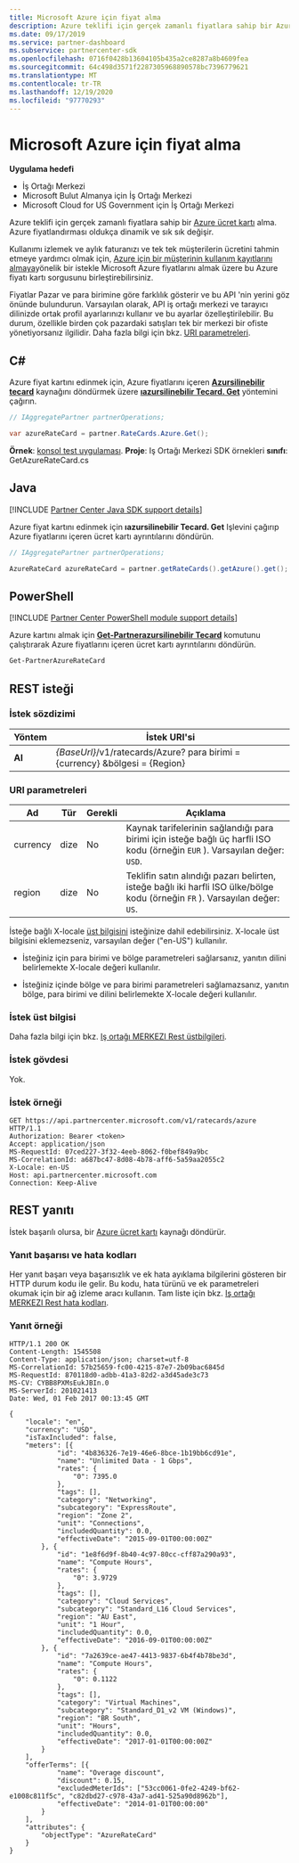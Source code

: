 ```yaml
---
title: Microsoft Azure için fiyat alma
description: Azure teklifi için gerçek zamanlı fiyatlara sahip bir Azure ücret kartı alma. Azure fiyatlandırması oldukça dinamik ve sık sık değişir.
ms.date: 09/17/2019
ms.service: partner-dashboard
ms.subservice: partnercenter-sdk
ms.openlocfilehash: 0716f0428b13604105b435a2ce8287a8b4609fea
ms.sourcegitcommit: 64c498d3571f2287305968890578bc7396779621
ms.translationtype: MT
ms.contentlocale: tr-TR
ms.lasthandoff: 12/19/2020
ms.locfileid: "97770293"
---
```

# <a name="get-prices-for-microsoft-azure"></a>Microsoft Azure için fiyat alma

**Uygulama hedefi**

- İş Ortağı Merkezi
- Microsoft Bulut Almanya için İş Ortağı Merkezi
- Microsoft Cloud for US Government için İş Ortağı Merkezi

Azure teklifi için gerçek zamanlı fiyatlara sahip bir [Azure ücret kartı](azure-rate-card-resources.md) alma. Azure fiyatlandırması oldukça dinamik ve sık sık değişir.

Kullanımı izlemek ve aylık faturanızı ve tek tek müşterilerin ücretini tahmin etmeye yardımcı olmak için, [Azure için bir müşterinin kullanım kayıtlarını almaya](get-a-customer-s-utilization-record-for-azure.md)yönelik bir istekle Microsoft Azure fiyatlarını almak üzere bu Azure fiyatı kartı sorgusunu birleştirebilirsiniz.

Fiyatlar Pazar ve para birimine göre farklılık gösterir ve bu API 'nin yerini göz önünde bulundurun. Varsayılan olarak, API iş ortağı merkezi ve tarayıcı dilinizde ortak profil ayarlarınızı kullanır ve bu ayarlar özelleştirilebilir. Bu durum, özellikle birden çok pazardaki satışları tek bir merkezi bir ofiste yönetiyorsanız ilgilidir. Daha fazla bilgi için bkz. [URI parametreleri](#uri-parameters).

## <a name="c"></a>C\#

Azure fiyat kartını edinmek için, Azure fiyatlarını içeren [**Azursilinebilir tecard**](/dotnet/api/microsoft.store.partnercenter.models.ratecards.azureratecard) kaynağını döndürmek üzere [**ıazursilinebilir Tecard. Get**](/dotnet/api/microsoft.store.partnercenter.ratecards.iazureratecard.get) yöntemini çağırın.

```csharp
// IAggregatePartner partnerOperations;

var azureRateCard = partner.RateCards.Azure.Get();
```

**Örnek**: [konsol test uygulaması](console-test-app.md). **Proje**: Iş Ortağı Merkezi SDK örnekleri **sınıfı**: GetAzureRateCard.cs

## <a name="java"></a>Java

[!INCLUDE [Partner Center Java SDK support details](../includes/java-sdk-support.md)]

Azure fiyat kartını edinmek için **ıazursilinebilir Tecard. Get** Işlevini çağırıp Azure fiyatlarını içeren ücret kartı ayrıntılarını döndürün.

```java
// IAggregatePartner partnerOperations;

AzureRateCard azureRateCard = partner.getRateCards().getAzure().get();
```

## <a name="powershell"></a>PowerShell

[!INCLUDE [Partner Center PowerShell module support details](../includes/powershell-module-support.md)]

Azure kartını almak için [**Get-Partnerazursilinebilir Tecard**](https://github.com/Microsoft/Partner-Center-PowerShell/blob/master/docs/help/Get-PartnerAzureRateCard.md) komutunu çalıştırarak Azure fiyatlarını içeren ücret kartı ayrıntılarını döndürün.

```powershell
Get-PartnerAzureRateCard
```

## <a name="rest-request"></a>REST isteği

### <a name="request-syntax"></a>İstek sözdizimi

| Yöntem  | İstek URI'si                                                        |
|---------|--------------------------------------------------------------------|
| **Al** | *{BaseUrl}*/v1/ratecards/Azure? para birimi = {currency} &bölgesi = {Region} |

### <a name="uri-parameters"></a>URI parametreleri

| Ad     | Tür   | Gerekli | Açıklama                                                                                                                                                                               |
|----------|--------|----------|-------------------------------------------------------------------------------------------------------------------------------------------------------------------------------------------|
| currency | dize | No       | Kaynak tarifelerinin sağlandığı para birimi için isteğe bağlı üç harfli ISO kodu (örneğin `EUR` ). Varsayılan değer: `USD`. |
| region   | dize | No       | Teklifin satın alındığı pazarı belirten, isteğe bağlı iki harfli ISO ülke/bölge kodu (örneğin `FR` ). Varsayılan değer: `US`.        |

İsteğe bağlı X-locale [üst bilgisini](headers.md#rest-request-headers) isteğinize dahil edebilirsiniz. X-locale üst bilgisini eklemezseniz, varsayılan değer ("en-US") kullanılır.

- İsteğiniz için para birimi ve bölge parametreleri sağlarsanız, yanıtın dilini belirlemekte X-locale değeri kullanılır.

- İsteğiniz içinde bölge ve para birimi parametreleri sağlamazsanız, yanıtın bölge, para birimi ve dilini belirlemekte X-locale değeri kullanılır.

### <a name="request-header"></a>İstek üst bilgisi

Daha fazla bilgi için bkz. [Iş ortağı MERKEZI Rest üstbilgileri](headers.md).

### <a name="request-body"></a>İstek gövdesi

Yok.

### <a name="request-example"></a>İstek örneği

```http
GET https://api.partnercenter.microsoft.com/v1/ratecards/azure HTTP/1.1
Authorization: Bearer <token>
Accept: application/json
MS-RequestId: 07ced227-3f32-4eeb-8062-f0bef849a9bc
MS-CorrelationId: a687bc47-8d08-4b78-aff6-5a59aa2055c2
X-Locale: en-US
Host: api.partnercenter.microsoft.com
Connection: Keep-Alive
```

## <a name="rest-response"></a>REST yanıtı

İstek başarılı olursa, bir [Azure ücret kartı](azure-rate-card-resources.md) kaynağı döndürür.

### <a name="response-success-and-error-codes"></a>Yanıt başarısı ve hata kodları

Her yanıt başarı veya başarısızlık ve ek hata ayıklama bilgilerini gösteren bir HTTP durum kodu ile gelir. Bu kodu, hata türünü ve ek parametreleri okumak için bir ağ izleme aracı kullanın. Tam liste için bkz. [Iş ortağı MERKEZI Rest hata kodları](error-codes.md).

### <a name="response-example"></a>Yanıt örneği

```http
HTTP/1.1 200 OK
Content-Length: 1545508
Content-Type: application/json; charset=utf-8
MS-CorrelationId: 57b25659-fc00-4215-87e7-2b09bac6845d
MS-RequestId: 870118d0-adbb-41a3-82d2-a3d45ade3c73
MS-CV: CYBB8PXMsEukJBIn.0
MS-ServerId: 201021413
Date: Wed, 01 Feb 2017 00:13:45 GMT

{
    "locale": "en",
    "currency": "USD",
    "isTaxIncluded": false,
    "meters": [{
            "id": "4b836326-7e19-46e6-8bce-1b19bb6cd91e",
            "name": "Unlimited Data - 1 Gbps",
            "rates": {
                "0": 7395.0
            },
            "tags": [],
            "category": "Networking",
            "subcategory": "ExpressRoute",
            "region": "Zone 2",
            "unit": "Connections",
            "includedQuantity": 0.0,
            "effectiveDate": "2015-09-01T00:00:00Z"
        }, {
            "id": "1e8f6d9f-8b40-4c97-80cc-cff87a290a93",
            "name": "Compute Hours",
            "rates": {
                "0": 3.9729
            },
            "tags": [],
            "category": "Cloud Services",
            "subcategory": "Standard_L16 Cloud Services",
            "region": "AU East",
            "unit": "1 Hour",
            "includedQuantity": 0.0,
            "effectiveDate": "2016-09-01T00:00:00Z"
        }, {
            "id": "7a2639ce-ae47-4413-9837-6b4f4b78be3d",
            "name": "Compute Hours",
            "rates": {
                "0": 0.1122
            },
            "tags": [],
            "category": "Virtual Machines",
            "subcategory": "Standard_D1_v2 VM (Windows)",
            "region": "BR South",
            "unit": "Hours",
            "includedQuantity": 0.0,
            "effectiveDate": "2017-01-01T00:00:00Z"
        }
    ],
    "offerTerms": [{
            "name": "Overage discount",
            "discount": 0.15,
            "excludedMeterIds": ["53cc0061-0fe2-4249-bf62-e1008c811f5c", "c82dbd27-c978-43a7-ad41-525a90d8962b"],
            "effectiveDate": "2014-01-01T00:00:00"
        }
    ],
    "attributes": {
        "objectType": "AzureRateCard"
    }
}
```
